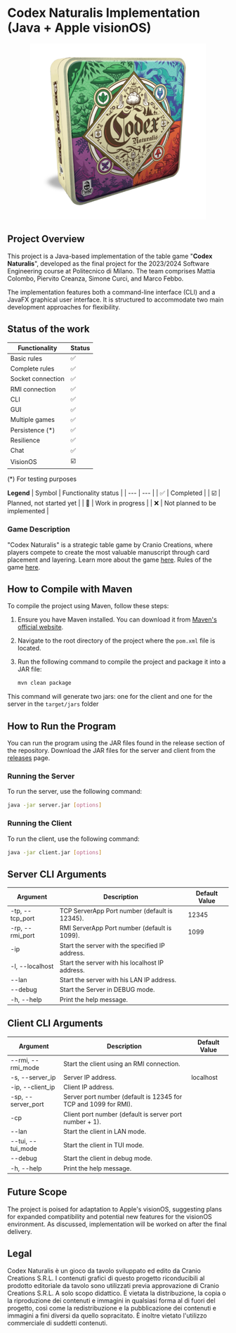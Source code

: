# Codex Naturalis Implementation (Java + Apple visionOS)

<p align="center">
<img src=".github/resources/codex_box.png" width="400" alt="codex logo"/>
</p>

## Project Overview

This project is a Java-based implementation of the table game "**Codex Naturalis**", developed as the final project for
the 2023/2024 Software Engineering course at Politecnico di Milano. The team comprises Mattia Colombo, Piervito Creanza,
Simone Curci, and Marco Febbo.

The implementation features both a command-line interface (CLI) and a JavaFX graphical user interface. It is structured
to accommodate two main development approaches for flexibility.

## Status of the work

| Functionality     | Status                  | 
|-------------------|-------------------------|
| Basic rules       | :white_check_mark:      |
| Complete rules    | :white_check_mark:      |
| Socket connection | :white_check_mark:      |
| RMI connection    | :white_check_mark:      |
| CLI               | :white_check_mark:      |
| GUI               | :white_check_mark:      |
| Multiple games    | :white_check_mark:      |
| Persistence (*)   | :white_check_mark:      |
| Resilience        | :white_check_mark:      |
| Chat              | :white_check_mark:      |
| VisionOS        | :ballot_box_with_check: |

(*) For testing purposes

**Legend**
| Symbol | Functionality status |
| --- | --- |
| :white_check_mark: | Completed |
| :ballot_box_with_check: | Planned, not started yet |
| :construction: | Work in progress |
| :x: | Not planned to be implemented |

### Game Description

"Codex Naturalis" is a strategic table game by Cranio Creations, where players compete to create the most valuable
manuscript through card placement and layering. Learn more about the
game [here](https://www.craniocreations.it/prodotto/codex-naturalis).
Rules of the
game [here](https://www.craniocreations.it/storage/media/product_downloads/126/1516/CODEX_ITA_Rules_compressed.pdf).

## How to Compile with Maven

To compile the project using Maven, follow these steps:

1. Ensure you have Maven installed. You can download it
   from [Maven's official website](https://maven.apache.org/download.cgi).
2. Navigate to the root directory of the project where the `pom.xml` file is located.
3. Run the following command to compile the project and package it into a JAR file:

   ```bash
   mvn clean package
   ```

This command will generate two jars: one for the client and one for the server in the `target/jars` folder

## How to Run the Program

You can run the program using the JAR files found in the release section of the repository. Download the JAR files for
the server and client from the [releases](https://github.com/PiervitoCreanza/IS24-AM02/releases) page.

### Running the Server

To run the server, use the following command:

```bash
java -jar server.jar [options]
```

### Running the Client

To run the client, use the following command:

```bash
java -jar client.jar [options]
```

## Server CLI Arguments

| Argument        | Description                                     | Default Value |
|-----------------|-------------------------------------------------|---------------|
| -tp, --tcp_port | TCP ServerApp Port number (default is 12345).   | 12345         |
| -rp, --rmi_port | RMI ServerApp Port number (default is 1099).    | 1099          |
| -ip             | Start the server with the specified IP address. |               |
| -l, --localhost | Start the server with his localhost IP address. |               |
| --lan           | Start the server with his LAN IP address.       |               |
| --debug         | Start the Server in DEBUG mode.                 |               |
| -h, --help      | Print the help message.                         |               |

## Client CLI Arguments

| Argument           | Description                                                     | Default Value |
|--------------------|-----------------------------------------------------------------|---------------|
| --rmi, --rmi_mode  | Start the client using an RMI connection.                       |               |
| -s, --server_ip    | Server IP address.                                              | localhost     |
| -ip, --client_ip   | Client IP address.                                              |               |
| -sp, --server_port | Server port number (default is 12345 for TCP and 1099 for RMI). |               |
| -cp                | Client port number (default is server port number + 1).         |               |
| --lan              | Start the client in LAN mode.                                   |               |
| --tui, --tui_mode  | Start the client in TUI mode.                                   |               |
| --debug            | Start the client in debug mode.                                 |               |
| -h, --help         | Print the help message.                                         |               |

## Future Scope

The project is poised for adaptation to Apple's visionOS, suggesting plans for expanded compatibility and potential new
features for the visionOS environment. As discussed, implementation will be worked on after the final delivery.

## Legal

Codex Naturalis è un gioco da tavolo sviluppato ed edito da Cranio Creations S.R.L.
I contenuti grafici di questo progetto riconducibili al prodotto editoriale da tavolo sono utilizzati previa
approvazione di Cranio Creations S.R.L. A solo scopo didattico. È vietata la distribuzione, la copia o la riproduzione
dei contenuti e immagini in qualsiasi forma al di fuori del progetto, così come la redistribuzione e la pubblicazione
dei contenuti e immagini a fini diversi da quello sopracitato. È inoltre vietato l'utilizzo commerciale di suddetti
contenuti.
